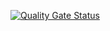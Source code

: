 [![Quality Gate Status](https://sonarcloud.io/api/project_badges/measure?project=Tech-Challenge-7SOAT_payments&metric=alert_status)](https://sonarcloud.io/summary/new_code?id=Tech-Challenge-7SOAT_payments)
